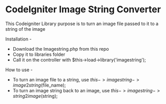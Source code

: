 # CodeIgniter Image String Converter
This Codeigniter Library purpose is to turn an image file passed to it to a string of the image

Installation -
- Download the Imagestring.php from this repo
- Copy it to libraries folder
- Call it on the controller with $this->load->library('imagestring');

How to use -
- To turn an image file to a string, use $this->imagestring->image2string($file_name);
- To turn an image string back to an image, use $this->imagestring->string2image($string);
